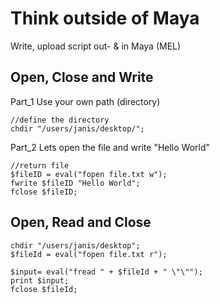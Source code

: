 # Think outside of Maya 
Write, upload script out- & in Maya (MEL)


## Open, Close and Write

Part_1 Use your own path (directory)
```
//define the directory
chdir "/users/janis/desktop/";
```
Part_2 Lets open the file and write "Hello World"
```
//return file
$fileID = eval("fopen file.txt w");
fwrite $fileID "Hello World";
fclose $fileID;
```

## Open, Read and Close

```
chdir "/users/janis/desktop";
$fileId = eval("fopen file.txt r");

$input= eval("fread " + $fileId + " \"\"");
print $input;
fclose $fileId;
```
